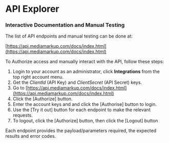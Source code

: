 # API Explorer

### **Interactive Documentation and Manual Testing**

The list of API endpoints and manual testing can be done at:

[https://api.mediamarkup.com/docs/index.html](https://api.mediamarkup.com/docs/index.html)

To Authorize access and manually interact with the API, follow these steps:

1. Login to your account as an administrator, click **Integrations** from the top right account menu.
2. Get the _ClientId_ \(API Key\) and _ClientSecret_ \(API Secret\) keys.
3. Go to [https://api.mediamarkup.com/docs/index.html](https://api.mediamarkup.com/docs/index.html)
4. Click the \[Authorize\] button.
5. Enter the account keys and and click the \[Authorise\] button to login.
6. Use the \[Try it out\] button for each endpoint to make the relevant requests.
7. To logout, click the \[Authorize\] button, then click the \[Logout\] button

Each endpoint provides the payload/parameters required, the expected results and error codes.

